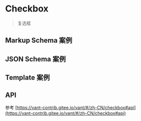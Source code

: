 # Checkbox

> 复选框

## Markup Schema 案例

<dumi-previewer demoPath="guide/checkbox/markup-schema" />

## JSON Schema 案例

<dumi-previewer demoPath="guide/checkbox/json-schema" />

## Template 案例

<dumi-previewer demoPath="guide/checkbox/template" />

## API

参考 [https://vant-contrib.gitee.io/vant/#/zh-CN/checkbox#api](https://vant-contrib.gitee.io/vant/#/zh-CN/checkbox#api)
